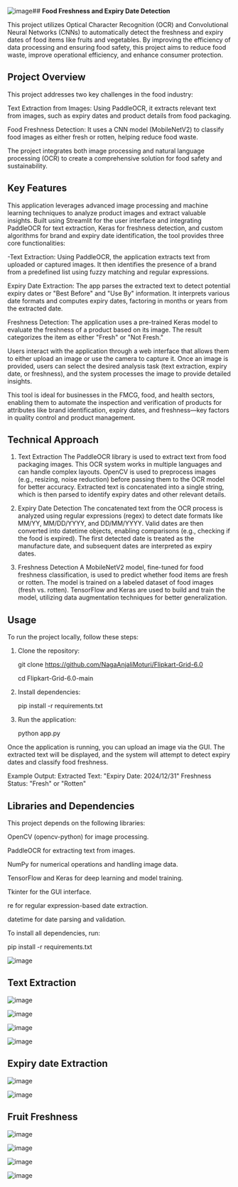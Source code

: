![image](https://github.com/user-attachments/assets/7b0d3b1f-c2f5-43e3-b395-5cb151f7e3de)## **Food Freshness and Expiry Date Detection**

This project utilizes Optical Character Recognition (OCR) and Convolutional Neural Networks (CNNs) to automatically detect the freshness and expiry dates of food items like fruits and vegetables. By improving the efficiency of data processing and ensuring food safety, this project aims to reduce food waste, improve operational efficiency, and enhance consumer protection.

## **Project Overview**
This project addresses two key challenges in the food industry:

Text Extraction from Images: Using PaddleOCR, it extracts relevant text from images, such as expiry dates and product details from food packaging.

Food Freshness Detection: It uses a CNN model (MobileNetV2) to classify food images as either fresh or rotten, helping reduce food waste.

The project integrates both image processing and natural language processing (OCR) to create a comprehensive solution for food safety and sustainability.

## **Key Features**
This application leverages advanced image processing and machine learning techniques to analyze product images and extract valuable insights. Built using Streamlit for the user interface and integrating PaddleOCR for text extraction, Keras for freshness detection, and custom algorithms for brand and expiry date identification, the tool provides three core functionalities:

-Text Extraction: Using PaddleOCR, the application extracts text from uploaded or captured images. It then identifies the presence of a brand from a predefined list using fuzzy matching and regular expressions.

Expiry Date Extraction: The app parses the extracted text to detect potential expiry dates or "Best Before" and "Use By" information. It interprets various date formats and computes expiry dates, factoring in months or years from the extracted date.

Freshness Detection: The application uses a pre-trained Keras model to evaluate the freshness of a product based on its image. The result categorizes the item as either "Fresh" or "Not Fresh."

Users interact with the application through a web interface that allows them to either upload an image or use the camera to capture it. Once an image is provided, users can select the desired analysis task (text extraction, expiry date, or freshness), and the system processes the image to provide detailed insights.

This tool is ideal for businesses in the FMCG, food, and health sectors, enabling them to automate the inspection and verification of products for attributes like brand identification, expiry dates, and freshness—key factors in quality control and product management.

## **Technical Approach**

1. Text Extraction
The PaddleOCR library is used to extract text from food packaging images. This OCR system works in multiple languages and can handle complex layouts.
OpenCV is used to preprocess images (e.g., resizing, noise reduction) before passing them to the OCR model for better accuracy.
Extracted text is concatenated into a single string, which is then parsed to identify expiry dates and other relevant details.

2. Expiry Date Detection
The concatenated text from the OCR process is analyzed using regular expressions (regex) to detect date formats like MM/YY, MM/DD/YYYY, and DD/MM/YYYY.
Valid dates are then converted into datetime objects, enabling comparisons (e.g., checking if the food is expired).
The first detected date is treated as the manufacture date, and subsequent dates are interpreted as expiry dates.

3. Freshness Detection
A MobileNetV2 model, fine-tuned for food freshness classification, is used to predict whether food items are fresh or rotten.
The model is trained on a labeled dataset of food images (fresh vs. rotten).
TensorFlow and Keras are used to build and train the model, utilizing data augmentation techniques for better generalization.

## **Usage**
To run the project locally, follow these steps:

1. Clone the repository:

   git clone https://github.com/NagaAnjaliMoturi/Flipkart-Grid-6.0

   cd Flipkart-Grid-6.0-main

2. Install dependencies:

   pip install -r requirements.txt

3. Run the application:

   python app.py

Once the application is running, you can upload an image via the GUI. The extracted text will be displayed, and the system will attempt to detect expiry dates and classify food freshness.

Example Output:
Extracted Text: "Expiry Date: 2024/12/31"
Freshness Status: "Fresh" or "Rotten"

## Libraries and Dependencies
This project depends on the following libraries:

OpenCV (opencv-python) for image processing.

PaddleOCR for extracting text from images.

NumPy for numerical operations and handling image data.

TensorFlow and Keras for deep learning and model training.

Tkinter for the GUI interface.

re for regular expression-based date extraction.

datetime for date parsing and validation.

To install all dependencies, run:

pip install -r requirements.txt

![image](https://github.com/user-attachments/assets/c86c8156-e202-4371-b4d6-726b595d4aeb)

## Text Extraction
![image](https://github.com/user-attachments/assets/0f22a72c-a3ea-4716-9dba-68d252a95706)

![image](https://github.com/user-attachments/assets/a66fda95-e818-4720-846a-5f9395c71cc2)

![image](https://github.com/user-attachments/assets/2c75a46e-1268-4655-ba17-5c09d36a8c4f)

![image](https://github.com/user-attachments/assets/68434317-1552-45c9-8693-066f203a1a24)



## Expiry date Extraction
![image](https://github.com/user-attachments/assets/a194e277-7eea-4e8a-9434-71664c6b4fb6)

![image](https://github.com/user-attachments/assets/efbcb8fb-59b3-42cd-97b1-36751d843d0b)



## Fruit Freshness
![image](https://github.com/user-attachments/assets/a60b6677-0ac0-496b-b717-5450d0df98c2)

![image](https://github.com/user-attachments/assets/37e148ae-5f0c-4686-9eba-2408adc67996)

![image](https://github.com/user-attachments/assets/b3bb2160-74ff-43a8-b178-fc250af12bdc)

![image](https://github.com/user-attachments/assets/4052205e-df1d-456e-8f1d-c05a42ad61a8)









